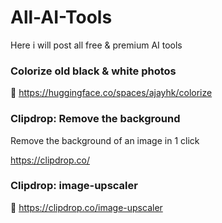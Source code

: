 # All-AI-Tools
Here i will post all free &amp; premium AI tools

### Colorize old black & white photos
🔗 https://huggingface.co/spaces/ajayhk/colorize

### Clipdrop: Remove the background
Remove the background of an image in 1 click

https://clipdrop.co/

### Clipdrop: image-upscaler
🔗 https://clipdrop.co/image-upscaler


